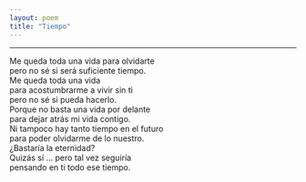 ```yaml
---
layout: poem
title: "Tiempo"
---
```


-----

Me queda toda una vida para olvidarte<br>
pero no sé si será suficiente tiempo.<br>
Me queda toda una vida<br>
para acostumbrarme a vivir sin ti<br>
pero no sé si pueda hacerlo.<br>
Porque no basta una vida por delante<br>
para dejar atrás mi vida contigo.<br>
Ni tampoco hay tanto tiempo en el futuro<br>
para poder olvidarme de lo nuestro.<br>
¿Bastaría la eternidad?<br>
Quizás sí ... pero tal vez seguiría<br>
pensando en ti todo ese tiempo.
